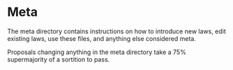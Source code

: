 # Meta

The meta directory contains instructions on how to introduce new laws, edit existing laws, use these files, and anything else considered meta.

Proposals changing anything in the meta directory take a 75% supermajority of a sortition to pass.
